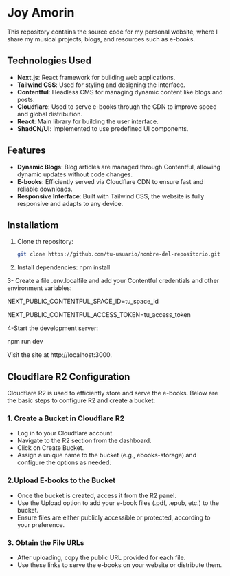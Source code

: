 # Joy Amorin

This repository contains the source code for my personal website, where I share my musical projects, blogs, and resources such as e-books.

## Technologies Used
- **Next.js**: React framework for building web applications.
- **Tailwind CSS**: Used for styling and designing the interface.
- **Contentful**: Headless CMS for managing dynamic content like blogs and posts.
- **Cloudflare**: Used to serve e-books through the CDN to improve speed and global distribution.
- **React**: Main library for building the user interface.
- **ShadCN/UI**: Implemented to use predefined UI components.
  
## Features
- **Dynamic Blogs**: Blog articles are managed through Contentful, allowing dynamic updates without code changes.
- **E-books**: Efficiently served via Cloudflare CDN to ensure fast and reliable downloads.
- **Responsive Interface**: Built with Tailwind CSS, the website is fully responsive and adapts to any device.
  
## Installatiom

1. Clone th repository:
   ```bash
   git clone https://github.com/tu-usuario/nombre-del-repositorio.git

2. Install dependencies:
npm install

3- Create a file .env.localfile and add your Contentful credentials and other environment variables:

NEXT_PUBLIC_CONTENTFUL_SPACE_ID=tu_space_id

NEXT_PUBLIC_CONTENTFUL_ACCESS_TOKEN=tu_access_token


4-Start the development server:

npm run dev


Visit the site at http://localhost:3000.

## Cloudflare R2 Configuration

Cloudflare R2 is used to efficiently store and serve the e-books. Below are the basic steps to configure R2 and create a bucket:

### 1. Create a Bucket in Cloudflare R2

- Log in to your Cloudflare account.
- Navigate to the R2 section from the dashboard.
- Click on Create Bucket.
- Assign a unique name to the bucket (e.g., ebooks-storage) and configure the options as needed.
  
### 2.Upload E-books to the Bucket

- Once the bucket is created, access it from the R2 panel.
- Use the Upload option to add your e-book files (.pdf, .epub, etc.) to the bucket.
- Ensure files are either publicly accessible or protected, according to your preference.

### 3. Obtain the File URLs

- After uploading, copy the public URL provided for each file.
- Use these links to serve the e-books on your website or distribute them.

